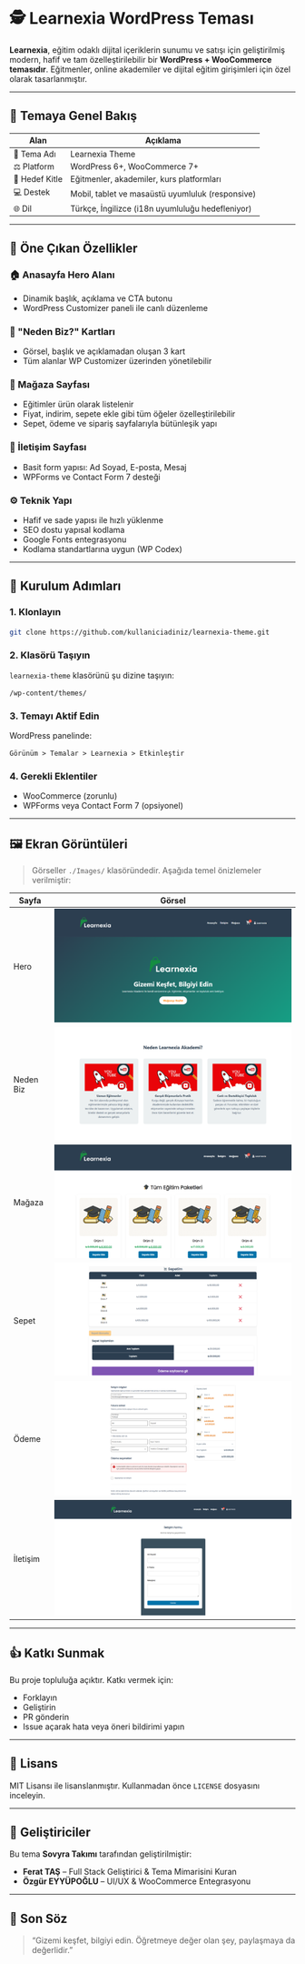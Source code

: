 # 🕵️ Learnexia WordPress Teması

**Learnexia**, eğitim odaklı dijital içeriklerin sunumu ve satışı için geliştirilmiş modern, hafif ve tam özelleştirilebilir bir **WordPress + WooCommerce temasıdır**. Eğitmenler, online akademiler ve dijital eğitim girişimleri için özel olarak tasarlanmıştır.

---

## 🌟 Temaya Genel Bakış

| Alan           | Açıklama                                         |
| -------------- | ------------------------------------------------ |
| 🎨 Tema Adı    | Learnexia Theme                                  |
| ⚖️ Platform    | WordPress 6+, WooCommerce 7+                     |
| 🎯 Hedef Kitle | Eğitmenler, akademiler, kurs platformları        |
| 💻 Destek      | Mobil, tablet ve masaüstü uyumluluk (responsive) |
| 🌐 Dil         | Türkçe, İngilizce (i18n uyumluluğu hedefleniyor) |

---

## 🚀 Öne Çıkan Özellikler

### 🏠 Anasayfa Hero Alanı

* Dinamik başlık, açıklama ve CTA butonu
* WordPress Customizer paneli ile canlı düzenleme

### 💎 "Neden Biz?" Kartları

* Görsel, başlık ve açıklamadan oluşan 3 kart
* Tüm alanlar WP Customizer üzerinden yönetilebilir

### 🛒 Mağaza Sayfası

* Eğitimler ürün olarak listelenir
* Fiyat, indirim, sepete ekle gibi tüm öğeler özelleştirilebilir
* Sepet, ödeme ve sipariş sayfalarıyla bütünleşik yapı

### 📩 İletişim Sayfası

* Basit form yapısı: Ad Soyad, E-posta, Mesaj
* WPForms ve Contact Form 7 desteği

### ⚙️ Teknik Yapı

* Hafif ve sade yapısı ile hızlı yüklenme
* SEO dostu yapısal kodlama
* Google Fonts entegrasyonu
* Kodlama standartlarına uygun (WP Codex)

---

## 🔧 Kurulum Adımları

### 1. Klonlayın

```bash
git clone https://github.com/kullaniciadiniz/learnexia-theme.git
```

### 2. Klasörü Taşıyın

`learnexia-theme` klasörünü şu dizine taşıyın:

```
/wp-content/themes/
```

### 3. Temayı Aktif Edin

WordPress panelinde:

```
Görünüm > Temalar > Learnexia > Etkinleştir
```

### 4. Gerekli Eklentiler

* WooCommerce (zorunlu)
* WPForms veya Contact Form 7 (opsiyonel)

---

## 🖼️ Ekran Görüntüleri

> Görseller `./Images/` klasöründedir. Aşağıda temel önizlemeler verilmiştir:

| Sayfa     | Görsel                           |
| --------- | -------------------------------- |
| Hero      | ![Hero](./Images/homepage.png)   |
| Neden Biz | ![Neden Biz](./Images/where.png) |
| Mağaza    | ![Shop](./Images/shop.png)       |
| Sepet     | ![Cart](./Images/cartPage.png)   |
| Ödeme     | ![Payment](./Images/payment.png) |
| İletişim  | ![Contact](./Images/contact.png) |

---

## 👍 Katkı Sunmak

Bu proje topluluğa açıktır. Katkı vermek için:

* Forklayın
* Geliştirin
* PR gönderin
* Issue açarak hata veya öneri bildirimi yapın

---

## 📃 Lisans

MIT Lisansı ile lisanslanmıştır. Kullanmadan önce `LICENSE` dosyasını inceleyin.

---

## 👥 Geliştiriciler

Bu tema **Sovyra Takımı** tarafından geliştirilmiştir:

* **Ferat TAŞ** – Full Stack Geliştirici & Tema Mimarisini Kuran
* **Özgür EYYÜPOĞLU** – UI/UX & WooCommerce Entegrasyonu

---

## 🌟 Son Söz

> “Gizemi keşfet, bilgiyi edin. Öğretmeye değer olan şey, paylaşmaya da değerlidir.”

